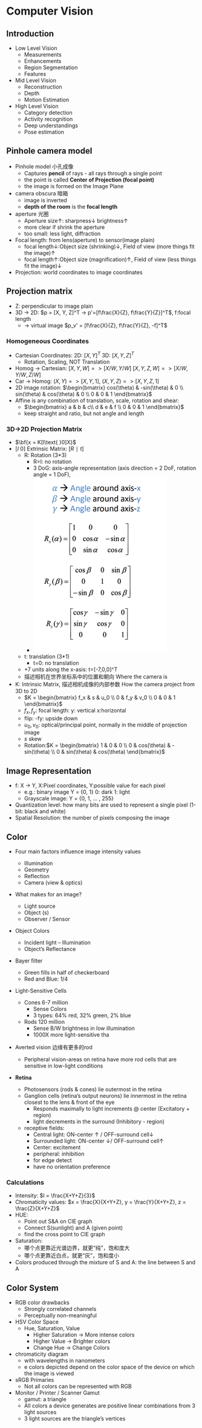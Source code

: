 
# Computer Vision

## Introduction
+ Low Level Vision
  + Measurements
  + Enhancements
  + Region Segmentation
  + Features
+ Mid Level Vision
  + Reconstruction
  + Depth
  + Motion Estimation
+ High Level Vision
  + Category detection
  + Activity recognition
  + Deep understandings
  + Pose estimation

## Pinhole camera model
+ Pinhole model 小孔成像
  + Captures **pencil** of rays - all rays through a single point
  + the point is called **Center of Projection (focal point)**
  + the image is formed on the Image Plane
+ camera obscura 暗箱
  + image is inverted
  + **depth of the room** is the **focal length**
+ aperture 光圈
  + Aperture size↑: sharpness↓ brightness↑
  + more clear if shrink the aperture
  + too small: less light, diffraction
+ Focal length: from lens(aperture) to sensor(image plain)
  + focal length↓:Object size (shrinking)↓, Field of view (more things fit the image)↑
  + focal length↑:Object size (magnification)↑, Field of view (less things fit the image)↓
+ Projection: world coordinates to image coordinates

## Projection matrix
  + Z: perpendicular to image plain
  + 3D -> 2D: $p = [X, Y, Z]^T -> p'=[f\frac{X}{Z}, f\frac{Y}{Z}]^T$, f:focal length
    + -> virtual image $p_v' = [f\frac{X}{Z}, f\frac{Y}{Z}, -f]^T$

### Homogeneous Coordinates
+ Cartesian Coordinates: 2D: $[X, Y]^T$ 3D: $[X, Y, Z]^T$ 
  + Rotation, Scaling, NOT Translation
+ Homog -> Cartesian: $[X,Y,W] => [X/W, Y/W]$ $[X,Y,Z,W] => [X/W, Y/W, Z/W]$
+ Car -> Homog: $(X,Y) => [X,Y,1]$, $(X,Y,Z) => [X,Y,Z,1]$
+ 2D image rotation: $\begin{bmatrix}  cos(\theta) & -sin(\theta) & 0 \\ sin(\theta) & cos(\theta) & 0 \\ 0 & 0 & 1 \end{bmatrix}$
+ Affine is any combination of translation, scale, rotation and shear:
  + $\begin{bmatrix} a & b & c\\ d & e & f \\ 0 & 0 & 1 \end{bmatrix}$
  + keep straight and ratio, but not angle and length

### 3D→2D Projection Matrix
+ $\bf{x = K[I\text{ }0]X}$
+ $[I\text{ }0]$ Extrinsic Matrix: $[R∣t]$
  + R: Rotation (3*3)
    + R=I: no rotation
    + 3 DoG: axis–angle representation (axis direction = 2 DoF, rotation angle = 1 DoF),
    + ![Rotation](imgs/rotation_matrix.png)
  + t: translation (3*1)
    + t=0: no translation
  + +7 units along the x-asis: t=[-7,0,0]^T
  + 描述相机在世界坐标系中的位置和朝向 Where the camera is
+ K: Intrinsic Matrix, 描述相机成像的内部参数 How the camera project from 3D to 2D
  + $K = \begin{bmatrix} f_x & s & u_0 \\ 0 & f_y & v_0 \\ 0 & 0 & 1 \end{bmatrix}$
  + $f_x, f_y$: focal length: y: vertical x:horizontal
  + flip: -fy: upside down
  + $u_0, v_0$: optical/principal point, normally in the middle of projection image
  + $s$  skew
  + Rotation:$K = \begin{bmatrix} 1 & 0 & 0 \\ 0 & cos(\theta) & -sin(\theta) \\ 0 & sin(\theta) & cos(\theta) \end{bmatrix}$

## Image Representation
+ f: X -> Y, X:Pixel coordinates, Y:possible value for each pixel
  + e.g.: binary image Y = {0, 1} 0: dark 1: light
  + Grayscale image: Y = {0, 1, ... , 255}
+ Quantization level: how many bits are used to represent a single pixel (1-bit: black and white)
+ Spatial Resolution: the number of pixels composing the image

## Color
+ Four main factors influence image intensity values
  + Illumination
  + Geometry
  + Reflection
  + Camera (view & optics)

+ What makes for an image?
  + Light source
  + Object (s)
  + Observer / Sensor

+ Object Colors
  + Incident light – Illumination
  + Object’s Reflectance

+ Bayer filter
  + Green fills in half of checkerboard
  + Red and Blue: 1/4

+ Light-Sensitive Cells
  + Cones 6-7 million
    + Sense Colors
    + 3 types: 64% red, 32% green, 2% blue
  + Rods 120 million
    +  Sense B/W brightness in low illumination
    +  1000X more light-sensitive tha
 +  Averted vision 边缘有更多的rod
    +  Peripheral vision-areas on retina have more rod cells that are sensitive in low-light conditions

+ **Retina**
  + Photosensors (rods & cones) lie outermost in the retina
  + Ganglion cells (retina’s output  neurons) lie innermost in the retina closest to the lens & front of the eye
    + Responds maximally to light increments @ center (Excitatory + region)
    + light decrements in the surround (Inhibitory - region)
  + receptive fields:
    + Central light: ON-center ↑ / OFF-surround cell↓
    + Surrounded light: ON-center ↓/ OFF-surround cell↑
    + Center: excitement
    + peripheral: inhibition
    + for edge detect
    + have no orientation preference

### Calculations
+ Intensity: $I = \frac{X+Y+Z}{3}$
+ Chromaticity values: $x = \frac{X}{X+Y+Z}, y = \frac{Y}{X+Y+Z}, z = \frac{Z}{X+Y+Z}$
+ HUE:
  + Point out S&A on CIE graph
  + Connect S(sunlight) and A (given point)
  + find the cross point to CIE graph
+ Saturation:
  + 哪个点更靠近光谱边界，就更“纯”，饱和度大
  + 哪个点更靠近白点，就更“灰”，饱和度小
+ Colors produced through the mixture of S and A: the line between S and A

## Color System
+ RGB color drawbacks
  +  Strongly correlated channels
  +  Perceptually non-meaningful
+ HSV Color Space
  + Hue, Saturation, Value
    + Higher Saturation → More intense colors
    + Higher Value → Brighter colors
    + Change Hue → Change Colors
+ chromaticity diagram 
  + with wavelengths in nanometers
  + e colors depicted depend on the color space of the device on which the image is viewed
+ sRGB Primaries
  + Not all colors can be represented with RGB
+ Monitor / Printer / Scanner Gamut
  + gamut: a triangle
  + All colors a device generates are positive linear combinations from 3 light sources
  + 3 light sources are the triangle’s vertices
